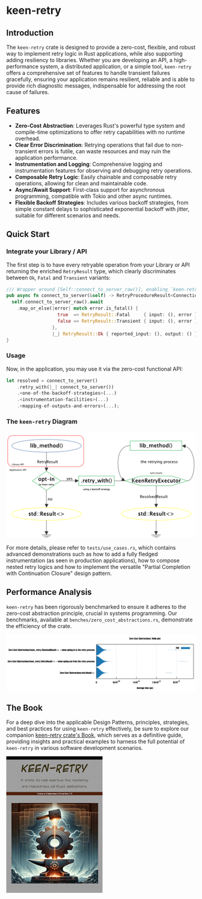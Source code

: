 # keen-retry

## Introduction

The `keen-retry` crate is designed to provide a zero-cost, flexible, and robust way to implement retry logic in Rust applications, while also
supporting adding resiliency to libraries. Whether you are developing an API, a high-performance system, a distributed application, or a simple
tool, `keen-retry` offers a comprehensive set of features to handle transient failures gracefully, ensuring your application remains resilient,
reliable and is able to provide rich diagnostic messages, indispensable for addressing the root cause of failures.

## Features

  -  **Zero-Cost Abstraction**: Leverages Rust's powerful type system and compile-time optimizations to offer retry capabilities with no runtime overhead.
  -  **Clear Error Discrimination**: Retrying operations that fail due to non-transient errors is futile, can waste resources and may ruin the application performance.
  -  **Instrumentation and Logging**: Comprehensive logging and instrumentation features for observing and debugging retry operations.
  -  **Composable Retry Logic**: Easily chainable and composable retry operations, allowing for clean and maintainable code.
  -  **Async/Await Support**: First-class support for asynchronous programming, compatible with Tokio and other async runtimes.
  -  **Flexible Backoff Strategies**: Includes various backoff strategies, from simple constant delays to sophisticated exponential backoff with jitter, suitable for different scenarios and needs.

## Quick Start

### Integrate your Library / API

The first step is to have every retryable operation from your Library or API returning the enriched `RetryResult` type, which clearly discriminates between `Ok`, `Fatal` and `Transient` variants:

```rust
/// Wrapper around [Self::connect_to_server_raw()], enabling `keen-retry` on it
pub async fn connect_to_server(&self) -> RetryProcedureResult<ConnectionErrors> {
  self.connect_to_server_raw().await
    .map_or_else(|error| match error.is_fatal() {
                   true  => RetryResult::Fatal     { input: (), error },
                   false => RetryResult::Transient { input: (), error },
                 },
                 |_| RetryResult::Ok { reported_input: (), output: () })
}
```

### Usage

Now, in the application, you may use it via the zero-cost functional API:
```rust
let resolved = connect_to_server()
    .retry_with(|_| connect_to_server())
    .<one-of-the-backoff-strategies>(...)
    .<instrumentation-facilities>(...)
    .<mapping-of-outputs-and-errors>(...);
```

### The `keen-retry` Diagram

![keen-retry-diagram.png](docs/keen-retry-diagram.png)


For more details, please refer to `tests/use_cases.rs`, which contains advanced
demonstrations such as how to add a fully fledged instrumentation (as seen in production applications),
how to compose nested retry logics and how to implement the versatile "Partial Completion with Continuation
Closure" design pattern.

## Performance Analysis

`keen-retry` has been rigorously benchmarked to ensure it adheres to the zero-cost abstraction principle, crucial in systems programming.
Our benchmarks, available at `benches/zero_cost_abstractions.rs`, demonstrate the efficiency of the crate.

![keen-retry-zero-cost-abstractions.png](docs/keen-retry-zero-cost-abstractions.png)


## The Book

For a deep dive into the applicable Design Patterns, principles, strategies, and best practices for using `keen-retry` effectively,
be sure to explore our companion [keen-retry crate's Book](docs/keen-retry-book.pdf), which serves as a definitive guide, providing insights and practical
examples to harness the full potential of `keen-retry` in various software development scenarios.

[![The keen-retry Book](docs/keen-retry-book-cover.jpg)](https://archive.org/download/keen-retry-book/keen-retry-book.pdf)

